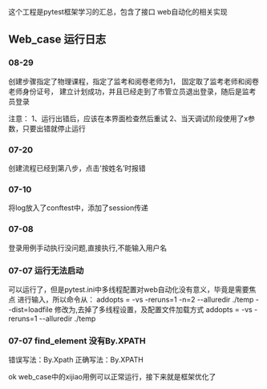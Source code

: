 这个工程是pytest框架学习的汇总，包含了接口
web自动化的相关实现

## Web_case 运行日志

### 08-29
创建步骤指定了物理课程，指定了监考和阅卷老师为1，
固定取了监考老师和阅卷老师身份证号，
建立计划成功，并且已经走到了市管立员退出登录，随后是监考员登录

注意：
1、运行出错后，应该在本界面检查然后重试
2、当天调试阶段使用了x参数，只要出错就停止运行

### 07-20
创建流程已经到第八步，点击'按姓名’时报错

### 07-10
将log放入了conftest中，添加了session传递

### 07-08 
登录用例手动执行没问题,直接执行,不能输入用户名

### 07-07 运行无法启动
可以运行了，但是pytest.ini中多线程配置对web自动化没有意义，毕竟是需要焦点
进行输入，所以命令从：
addopts = -vs -reruns=1 -n=2 --alluredir ./temp --dist=loadfile
修改为,去掉了多线程设置，及配置文件加载方式
addopts = -vs -reruns=1 --alluredir ./temp

### 07-07  find_element 没有By.XPATH
错误写法：By.Xpath
正确写法：By.XPATH

ok web_case中的xijiao用例可以正常运行，接下来就是框架优化了







